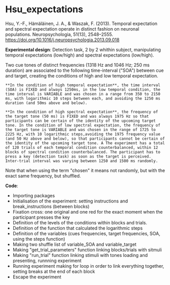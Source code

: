 # Hsu_expectations
Hsu, Y.-F., Hämäläinen, J. A., & Waszak, F. (2013). Temporal expectation and spectral expectation operate in distinct fashion on neuronal populations. Neuropsychologia, 51(13), 2548–2555. https://doi.org/10.1016/j.neuropsychologia.2013.09.018



**Experimental design**: 
Detection task, 2 by 2 whithin subject, manipulating temporal expectations (low/high) and spectral expectations (low/high). 

Two cue tones of distinct frequencies (1318 Hz and 1046 Hz; 250 ms duration) are associated to the following time-interval ("SOA") between cue and target, creating the conditions of high and low temporal expectation. 

    **In the condition of high temporal expectation**, the time interval (SOA) is FIXED and always 1250ms, in the low temporal condition, the time interval is VARIABLE and was chosen in a range from 350 to 2150 ms, with logarithmic 10 steps between each, and avoiding the 1250 ms duration (and 50ms above and below). 
    
    **In the condition of high spectral expectation**, the frequency of the target tone (50 ms) is FIXED and was always 1975 Hz so that participants can be certain of the identity of the upcoming target tone. In the condition of low spectral expectation, the frequency of the target tone is VARIABLE and was chosen in the range of 1725 to 2225 Hz, with 10 logarithmic steps,avoiding the 1975 frequency value (and 50 Hz above and below), so that participants cannot be certain of the identity of the upcoming target tone. A The experiment has a total of 120 trials of each temporal condition counterbalanced, within 12 blocks of spectral condition counterbalanced. The participant has to press a key (detection task) as soon as the target is perceived. Inter-trial interval was varying between 1250 and 1500 ms randomly.
Note that when using the term "chosen" it means not randomly, but with the exact same frequency, but shuffled.


**Code**: 
* Importing packages
* Initialisation of the experiment: setting instructions and break_instructions (between blocks)
* Fixation cross: one original and one red for the exact moment when the participant presses the key
* Definition of the levels of the conditions within blocks and trials.
* Definition of the function that calculated the logarithmic steps
* Definition of the variables (cues frequencies, target frequencies, SOA, using the steps function)
* Making two shuffle list of variable_SOA and variable_target
* Making "get_trial_parameters" function linking blocks/trials with sitmuli
* Making "run_trial" function linking stimuli with tones loading and presenting, runnning experiment
* Running experiment making for loop in order to link everything together, setting breaks at the end of each block
* Escape the experiment
